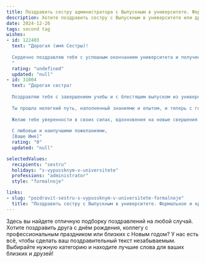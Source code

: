 ```yaml
---
title: Поздравить сестру администратора с Выпускным в университете. Формальное и красивое
description: Хотите поздравить сестру с Выпускным в университете или другим праздником? Наш ИИ создаст незабываемое поздравление, а вы обязательно выделитесь среди других.  
date: 2024-12-26
tags: second tag
wishes:
- id: 122403
  text: "Дорогая (имя Сестры)!
  
  Сердечно поздравляю тебя с успешным окончанием университета и получением диплома администратора!  Это значительное достижение, результат твоего упорного труда и целеустремленности. Желаю тебе яркой и успешной карьеры,  интересных профессиональных задач и реализации всех твоих амбиций.  Пусть твой путь будет полон радости, вдохновения и благополучия!
  "
  rating: "undefined"
  updated: "null"
- id: 31004
  text: "Дорогая сестра!
  
  Поздравляю тебя с завершением учебы и с блестящим выпуском из университета! Этот значимый момент в твоей жизни открывает перед тобой новые горизонты и возможности.
  
  Ты прошла нелегкий путь, наполненный знаниями и опытом, и теперь с гордостью можешь называться специалистом в области администрирования. Уверен(а), что твоя профессиональная деятельность принесет тебе радость, удовлетворение и множество ярких достижений.
  
  Желаю тебе уверенности в своих силах, вдохновения на новые свершения и успеха в карьере. Пусть каждый день будет наполнен интересными задачами и новыми открытиями!
  
  С любовью и наилучшими пожеланиями,
  [Ваше Имя]"
  rating: "0"
  updated: "null"

selectedValues:
  recipients: "sestru"
  holidays: "s-vypussknym-v-universitete"
  professions: "administrator"
  style: "formalnoje"

links:
- slug: "pozdravit-sestru-s-vypussknym-v-universitete-formalnoje"
  title: "Поздравить сестру с Выпускным в университете. Формальное и красивое"
---
```


Здесь вы найдете отличную подборку поздравлений на любой случай. 
Хотите поздравить друга с днём рождения, коллегу с профессиональным праздником или близких с Новым годом? У нас есть всё, чтобы сделать ваш поздравительный текст незабываемым. Выбирайте нужную категорию и находите лучшие слова для ваших близких и друзей!
